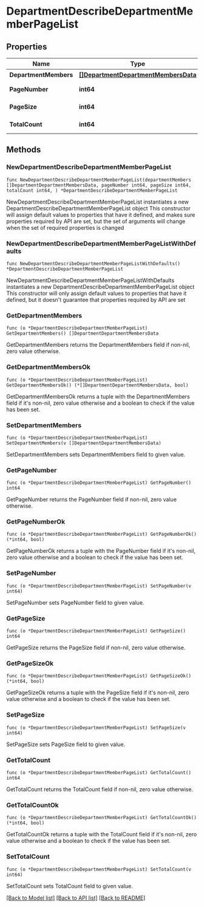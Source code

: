 # DepartmentDescribeDepartmentMemberPageList

## Properties

Name | Type | Description | Notes
------------ | ------------- | ------------- | -------------
**DepartmentMembers** | [**[]DepartmentDepartmentMembersData**](DepartmentDepartmentMembersData.md) | 部门成员 | 
**PageNumber** | **int64** | 页数 | [default to 0]
**PageSize** | **int64** | 每页数量 | [default to 0]
**TotalCount** | **int64** | 总数 | [default to 0]

## Methods

### NewDepartmentDescribeDepartmentMemberPageList

`func NewDepartmentDescribeDepartmentMemberPageList(departmentMembers []DepartmentDepartmentMembersData, pageNumber int64, pageSize int64, totalCount int64, ) *DepartmentDescribeDepartmentMemberPageList`

NewDepartmentDescribeDepartmentMemberPageList instantiates a new DepartmentDescribeDepartmentMemberPageList object
This constructor will assign default values to properties that have it defined,
and makes sure properties required by API are set, but the set of arguments
will change when the set of required properties is changed

### NewDepartmentDescribeDepartmentMemberPageListWithDefaults

`func NewDepartmentDescribeDepartmentMemberPageListWithDefaults() *DepartmentDescribeDepartmentMemberPageList`

NewDepartmentDescribeDepartmentMemberPageListWithDefaults instantiates a new DepartmentDescribeDepartmentMemberPageList object
This constructor will only assign default values to properties that have it defined,
but it doesn't guarantee that properties required by API are set

### GetDepartmentMembers

`func (o *DepartmentDescribeDepartmentMemberPageList) GetDepartmentMembers() []DepartmentDepartmentMembersData`

GetDepartmentMembers returns the DepartmentMembers field if non-nil, zero value otherwise.

### GetDepartmentMembersOk

`func (o *DepartmentDescribeDepartmentMemberPageList) GetDepartmentMembersOk() (*[]DepartmentDepartmentMembersData, bool)`

GetDepartmentMembersOk returns a tuple with the DepartmentMembers field if it's non-nil, zero value otherwise
and a boolean to check if the value has been set.

### SetDepartmentMembers

`func (o *DepartmentDescribeDepartmentMemberPageList) SetDepartmentMembers(v []DepartmentDepartmentMembersData)`

SetDepartmentMembers sets DepartmentMembers field to given value.


### GetPageNumber

`func (o *DepartmentDescribeDepartmentMemberPageList) GetPageNumber() int64`

GetPageNumber returns the PageNumber field if non-nil, zero value otherwise.

### GetPageNumberOk

`func (o *DepartmentDescribeDepartmentMemberPageList) GetPageNumberOk() (*int64, bool)`

GetPageNumberOk returns a tuple with the PageNumber field if it's non-nil, zero value otherwise
and a boolean to check if the value has been set.

### SetPageNumber

`func (o *DepartmentDescribeDepartmentMemberPageList) SetPageNumber(v int64)`

SetPageNumber sets PageNumber field to given value.


### GetPageSize

`func (o *DepartmentDescribeDepartmentMemberPageList) GetPageSize() int64`

GetPageSize returns the PageSize field if non-nil, zero value otherwise.

### GetPageSizeOk

`func (o *DepartmentDescribeDepartmentMemberPageList) GetPageSizeOk() (*int64, bool)`

GetPageSizeOk returns a tuple with the PageSize field if it's non-nil, zero value otherwise
and a boolean to check if the value has been set.

### SetPageSize

`func (o *DepartmentDescribeDepartmentMemberPageList) SetPageSize(v int64)`

SetPageSize sets PageSize field to given value.


### GetTotalCount

`func (o *DepartmentDescribeDepartmentMemberPageList) GetTotalCount() int64`

GetTotalCount returns the TotalCount field if non-nil, zero value otherwise.

### GetTotalCountOk

`func (o *DepartmentDescribeDepartmentMemberPageList) GetTotalCountOk() (*int64, bool)`

GetTotalCountOk returns a tuple with the TotalCount field if it's non-nil, zero value otherwise
and a boolean to check if the value has been set.

### SetTotalCount

`func (o *DepartmentDescribeDepartmentMemberPageList) SetTotalCount(v int64)`

SetTotalCount sets TotalCount field to given value.



[[Back to Model list]](../README.md#documentation-for-models) [[Back to API list]](../README.md#documentation-for-api-endpoints) [[Back to README]](../README.md)


